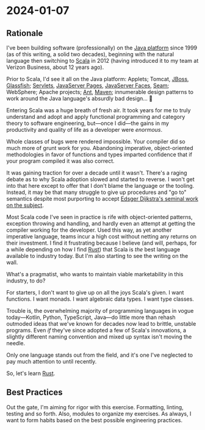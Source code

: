 # 2024-01-07

## Rationale

I've been building software (professionally) on the [Java platform][java] since 1999 (as of this writing, a solid two decades), beginning with the natural language then switching to [Scala][scala-lang] in 2012 (having introduced it to my team at Verizon Business, about 12 years ago).

Prior to Scala, I'd see it all on the Java platform: Applets; Tomcat, [JBoss][jboss-eap], [Glassfish][glassfish]; [Servlets][java-servlets], [JavaServer Pages][java-server-pages], [JavaServer Faces][java-server-faces], [Seam][jboss-seam]; WebSphere; Apache projects; [Ant][ant-build], [Maven][maven-build]; innumerable design patterns to work around the Java language's absurdly bad design… 🤯

[java]: https://java.com
[java-server-pages]: https://www.baeldung.com/jsp
[java-server-faces]: https://www.oracle.com/java/technologies/javaserverfaces.html
[jboss-eap]: https://www.redhat.com/en/technologies/jboss-middleware/application-platform
[scala-lang]: https://scala-lang.org
[ant-build]: https://ant.apache.org
[maven-build]: https://maven.apache.org
[jboss-seam]: https://www.seamframework.org
[glassfish]: https://glassfish.org
[java-servlets]: https://www.baeldung.com/intro-to-servlets

Entering Scala was a huge breath of fresh air. It took years for me to truly understand and adopt and apply functional programming and category theory to software engineering, but—once I did—the gains in my productivity and quality of life as a developer were _enormous_.

Whole classes of bugs were rendered impossible. Your compiler did so much more of grunt work for you. Abandoning imperative, object-oriented methodologies in favor of functions and types imparted confidence that if your program compiled it was also correct.

It was gaining traction for over a decade until it wasn't. There's a raging debate as to why Scala adoption slowed and started to reverse. I won't get into that here except to offer that I don't blame the language or the tooling. Instead, it may be that many struggle to give up procedures and "go to" semantics despite most purporting to accept [Edsger Dijkstra's seminal work on the subject][considered-harmful].

[considered-harmful]: https://en.wikipedia.org/wiki/Considered_harmful

Most Scala code I've seen in practice is rife with object-oriented patterns, exception throwing and handling, and hardly even an attempt at getting the compiler working for the developer. Used this way, as yet another imperative language, teams incur a high cost without netting any returns on their investment. I find it frustrating because I believe (and will, perhaps, for a while depending on how I find [Rust][rust-lang]) that Scala is _the_ best language available to industry today. But I'm also starting to see the writing on the wall.

[rust-lang]: https://rust-lang.org

What's a pragmatist, who wants to maintain viable marketability in this industry, to do?

For starters, I don't want to give up on all the joys Scala's given. I want functions. I want monads. I want algebraic data types. I want type classes.

Trouble is, the overwhelming majority of programming languages in vogue today—Kotlin, Python, TypeScript, Java—do little more than rehash outmoded ideas that we've known for decades now lead to brittle, unstable programs. Even _if_ they've since adopted a few of Scala's innovations, a slightly different naming convention and mixed up syntax isn't moving the needle.

Only one language stands out from the field, and it's one I've neglected to pay much attention to until recently.

So, let's learn [Rust][rust-lang].

## Best Practices

Out the gate, I'm aiming for rigor with this exercise. Formatting, linting, testing and so forth. Also, modules to organize my exercises. As always, I want to form habits based on the best possible engineering practices.
